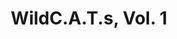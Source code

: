 ---
title: "WildC.A.T.s, Vol. 1"
issue: 6A
issue_nr: 6
full_title: "Killer Instinct, Chapter One"
subtitle: ""
story_arc: Killer Instinct
crossover: ""
variant: ""
publisher: Image Comics
creators: 
  - Brandon Choi
  - Jim Lee
  - Scott Williams
release_date: Dec 1993
release_year: 1993
genre:
  - Action
  - Adventure
  - Super-Heroes
format: Comic
pages: 32
signed_by: ""
price: 1.95
---